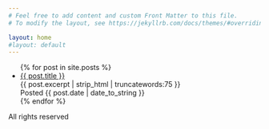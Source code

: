 ```yaml
---
# Feel free to add content and custom Front Matter to this file.
# To modify the layout, see https://jekyllrb.com/docs/themes/#overriding-theme-defaults

layout: home
#layout: default
---
```


<ul>
  {% for post in site.posts %}
    <li>
      <a href="{{ post.url }}">{{ post.title }}</a>
      <br />{{ post.excerpt | strip_html | truncatewords:75 }}
      <br />Posted <span>{{ post.date | date_to_string }}</span>
    </li>
  {% endfor %}
</ul>

<div class="footer border-top border-gray-light mt-5 pt-3 text-gray">
        All rights reserved
</div>

